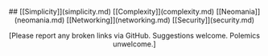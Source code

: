 <p style="text-align:center">
## [[Simplicity]](simplicity.md) [[Complexity]](complexity.md) [[Neomania]](neomania.md) [[Networking]](networking.md) [[Security]](security.md)
</p>

<div style="text-align:center">
[Please report any broken links via GitHub. Suggestions welcome. Polemics unwelcome.]
</div>
